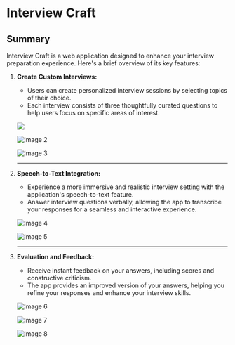 # Interview Craft

## Summary

Interview Craft is a web application designed to enhance your interview preparation experience. Here's a brief overview of its key features:

1. **Create Custom Interviews:**
   - Users can create personalized interview sessions by selecting topics of their choice.
   - Each interview consists of three thoughtfully curated questions to help users focus on specific areas of interest.

   ![](https://github.com/0ku/InterviewCraft/assets/52251304/26dd3898-73ba-4c4f-bdb0-a438b244114c)
   
   ![Image 2](https://github.com/0ku/InterviewCraft/assets/52251304/764f0f94-c575-4d39-92d9-4692aa0dee01.png)
   
   ![Image 3](https://github.com/0ku/InterviewCraft/assets/52251304/7465a875-7dad-4517-915a-5fee456b6949.png)
   
   --------------

2. **Speech-to-Text Integration:**
   - Experience a more immersive and realistic interview setting with the application's speech-to-text feature.
   - Answer interview questions verbally, allowing the app to transcribe your responses for a seamless and interactive experience.
   
   ![Image 4](https://github.com/0ku/InterviewCraft/assets/52251304/f1b381ff-83ee-49da-9464-b9a6bfed8801.png)
   
   ![Image 5](https://github.com/0ku/InterviewCraft/assets/52251304/f441b2da-22d2-41de-bdf2-ea8df067df13.png)
   
   --------------

3. **Evaluation and Feedback:**
   - Receive instant feedback on your answers, including scores and constructive criticism.
   - The app provides an improved version of your answers, helping you refine your responses and enhance your interview skills.
   
   ![Image 6](https://github.com/0ku/InterviewCraft/assets/52251304/c4fef17e-48ba-4635-aee8-1779e716e685.png)
   
   ![Image 7](https://github.com/0ku/InterviewCraft/assets/52251304/effb1666-4da3-462f-b1b8-9afb75945356.png)
   
   ![Image 8](https://github.com/0ku/InterviewCraft/assets/52251304/898ed6a2-1655-4e1b-80b7-5f906e5a624b.png)
